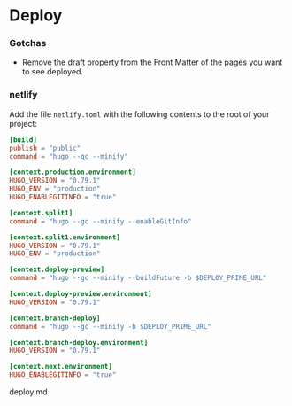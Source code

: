 # Deploy

### Gotchas
* Remove the draft property from the Front Matter of the pages you want to see deployed.

### netlify
Add the file `netlify.toml` with the following contents to the root of your project:
```toml
[build]
publish = "public"
command = "hugo --gc --minify"

[context.production.environment]
HUGO_VERSION = "0.79.1"
HUGO_ENV = "production"
HUGO_ENABLEGITINFO = "true"

[context.split1]
command = "hugo --gc --minify --enableGitInfo"

[context.split1.environment]
HUGO_VERSION = "0.79.1"
HUGO_ENV = "production"

[context.deploy-preview]
command = "hugo --gc --minify --buildFuture -b $DEPLOY_PRIME_URL"

[context.deploy-preview.environment]
HUGO_VERSION = "0.79.1"

[context.branch-deploy]
command = "hugo --gc --minify -b $DEPLOY_PRIME_URL"

[context.branch-deploy.environment]
HUGO_VERSION = "0.79.1"

[context.next.environment]
HUGO_ENABLEGITINFO = "true"
```
deploy.md